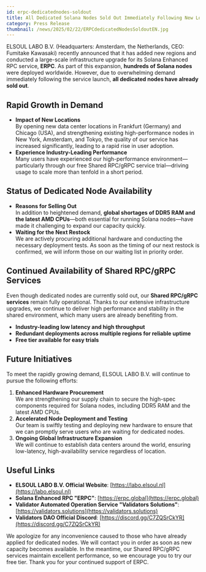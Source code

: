 ```yaml
---
id: erpc-dedicatednodes-soldout
title: All Dedicated Solana Nodes Sold Out Immediately Following New Locations and Major Infrastructure Expansion — Next Restock Notice
category: Press Release
thumbnail: /news/2025/02/22/ERPCdedicatedNodesSoldoutEN.jpg
---
```


ELSOUL LABO B.V. (Headquarters: Amsterdam, the Netherlands, CEO: Fumitake Kawasaki) recently announced that it has added new regions and conducted a large-scale infrastructure upgrade for its Solana Enhanced RPC service, **ERPC**. As part of this expansion, **hundreds of Solana nodes** were deployed worldwide. However, due to overwhelming demand immediately following the service launch, **all dedicated nodes have already sold out**.

## Rapid Growth in Demand

- **Impact of New Locations**  
  By opening new data center locations in Frankfurt (Germany) and Chicago (USA), and strengthening existing high-performance nodes in New York, Amsterdam, and Tokyo, the quality of our service has increased significantly, leading to a rapid rise in user adoption.
- **Experience Industry-Leading Performance**  
  Many users have experienced our high-performance environment—particularly through our free Shared RPC/gRPC service trial—driving usage to scale more than tenfold in a short period.

## Status of Dedicated Node Availability

- **Reasons for Selling Out**  
  In addition to heightened demand, **global shortages of DDR5 RAM and the latest AMD CPUs**—both essential for running Solana nodes—have made it challenging to expand our capacity quickly.
- **Waiting for the Next Restock**  
  We are actively procuring additional hardware and conducting the necessary deployment tests. As soon as the timing of our next restock is confirmed, we will inform those on our waiting list in priority order.

## Continued Availability of Shared RPC/gRPC Services

Even though dedicated nodes are currently sold out, our **Shared RPC/gRPC services** remain fully operational. Thanks to our extensive infrastructure upgrades, we continue to deliver high performance and stability in the shared environment, which many users are already benefiting from.

- **Industry-leading low latency and high throughput**
- **Redundant deployments across multiple regions for reliable uptime**
- **Free tier available for easy trials**

## Future Initiatives

To meet the rapidly growing demand, ELSOUL LABO B.V. will continue to pursue the following efforts:

1. **Enhanced Hardware Procurement**  
   We are strengthening our supply chain to secure the high-spec components required for Solana nodes, including DDR5 RAM and the latest AMD CPUs.
2. **Accelerated Node Deployment and Testing**  
   Our team is swiftly testing and deploying new hardware to ensure that we can promptly serve users who are waiting for dedicated nodes.
3. **Ongoing Global Infrastructure Expansion**  
   We will continue to establish data centers around the world, ensuring low-latency, high-availability service regardless of location.

## Useful Links

- **ELSOUL LABO B.V. Official Website**: [https://labo.elsoul.nl](https://labo.elsoul.nl)
- **Solana Enhanced RPC "ERPC"**: [https://erpc.global](https://erpc.global)
- **Validator Automated Operation Service "Validators Solutions"**: [https://validators.solutions](https://validators.solutions)
- **Validators DAO Official Discord**: [https://discord.gg/C7ZQSrCkYR](https://discord.gg/C7ZQSrCkYR)

We apologize for any inconvenience caused to those who have already applied for dedicated nodes. We will contact you in order as soon as new capacity becomes available. In the meantime, our Shared RPC/gRPC services maintain excellent performance, so we encourage you to try our free tier. Thank you for your continued support of ERPC.
